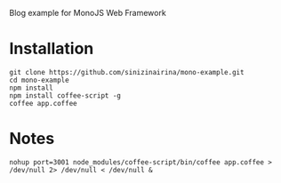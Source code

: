 Blog example for MonoJS Web Framework

# Installation

```
git clone https://github.com/sinizinairina/mono-example.git
cd mono-example
npm install
npm install coffee-script -g
coffee app.coffee
```

# Notes

`nohup port=3001 node_modules/coffee-script/bin/coffee app.coffee > /dev/null 2> /dev/null < /dev/null &`